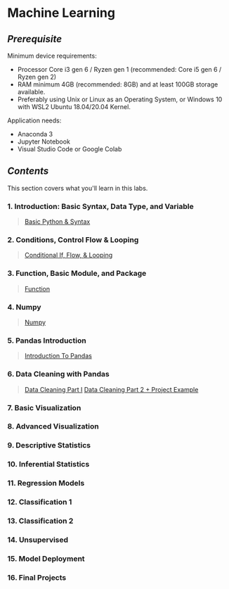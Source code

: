 # Machine Learning
## _Prerequisite_
Minimum device requirements: 
- Processor Core i3 gen 6 / Ryzen gen 1 (recommended: Core i5 gen 6 / Ryzen gen 2) 
- RAM minimum 4GB (recommended: 8GB) and at least 100GB storage available. 
- Preferably using Unix or Linux as an Operating System, or Windows 10 with WSL2 Ubuntu 18.04/20.04 Kernel.

Application needs:
- Anaconda 3
- Jupyter Notebook
- Visual Studio Code or Google Colab

## _Contents_
This section covers what you'll learn in this labs.

### 1. Introduction: Basic Syntax, Data Type, and Variable
> [Basic Python & Syntax](https://github.com/r-ap/TrainingMachineLearning/blob/main/Copy_of_BFI_PYIM_1.ipynb) 
### 2. Conditions, Control Flow & Looping
> [Conditional If, Flow, & Looping](https://github.com/r-ap/TrainingMachineLearning/blob/main/Copy_of_BFI_PYIM_2.ipynb) 
### 3. Function, Basic Module, and Package
> [Function](https://github.com/r-ap/TrainingMachineLearning/blob/main/BFI_PYIM_3.ipynb) 
### 4. Numpy
> [Numpy](https://github.com/r-ap/TrainingMachineLearning/blob/main/BFI_PYIM_4.ipynb) 
### 5. Pandas Introduction
> [Introduction To Pandas](https://github.com/r-ap/TrainingMachineLearning/blob/main/BFI_PYIM_5.ipynb) 
### 6. Data Cleaning with Pandas
> [Data Cleaning Part I](https://github.com/r-ap/TrainingMachineLearning/blob/main/BFI_PYIM_6_1.ipynb)
> [Data Cleaning Part 2 + Project Example](https://github.com/r-ap/TrainingMachineLearning/blob/main/BFI_PYIM_6_2.ipynb) 
### 7. Basic Visualization
### 8. Advanced Visualization
### 9. Descriptive Statistics
### 10. Inferential Statistics
### 11. Regression Models
### 12. Classification 1
### 13. Classification 2
### 14. Unsupervised
### 15. Model Deployment
### 16. Final Projects
